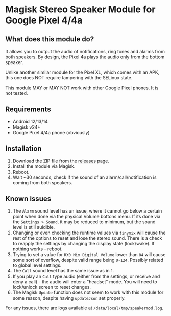 Magisk Stereo Speaker Module for Google Pixel 4/4a
====================

## What does this module do?
It allows you to output the audio of notifications, ring tones and alarms from both speakers.
By design, the Pixel 4a plays the audio only from the bottom speaker.

Unlike another similar module for the Pixel XL, which comes with an APK, this one does NOT require tampering with the SELinux state.

This module MAY or MAY NOT work with other Google Pixel phones. It is not tested.

## Requirements
- Android 12/13/14
- Magisk v24+
- Google Pixel 4/4a phone (obviously)

## Installation
1. Download the ZIP file from the [releases](https://github.com/ku4eto/Magisk_SpeakerMod_Pixel_4_4a/releases) page.
2. Install the module via Magisk.
3. Reboot.
4. Wait ~30 seconds, check if the sound of an alarm/call/notification is coming from both speakers.

## Known issues
1. The `Alarm` sound level has an issue, where it cannot go below a certain point when done via the physical Volume bottons menu. If its done via the `Settings > Sound`, it may be reduced to minimum, but the sound level is still auidible.
2. Changing or even checking the runtime values via `tinymix` will cause the rest of the options to reset and lose the stereo sound. There is a check to reapply the settings by changing the display state (lock/wake). If nothing works - reboot.
3. Trying to set a value for `RX0 Mix Digital Volume` lower than `84` will cause some sort of overflow, despite valid range being `0-124`. Possibly related to global level settings.
4. The `Call` sound level has the same issue as in 1.
5. If you play an `Call` type audio (either from the settings, or receive and deny a call) - the audio will enter a "headset" mode. You will need to lock/unlock screen to reset changes.
6. The Magisk `Update` function does not seem to work with this module for some reason, despite having `updateJson` set properly.

For any issues, there are logs available at `/data/local/tmp/speakermod.log`.
